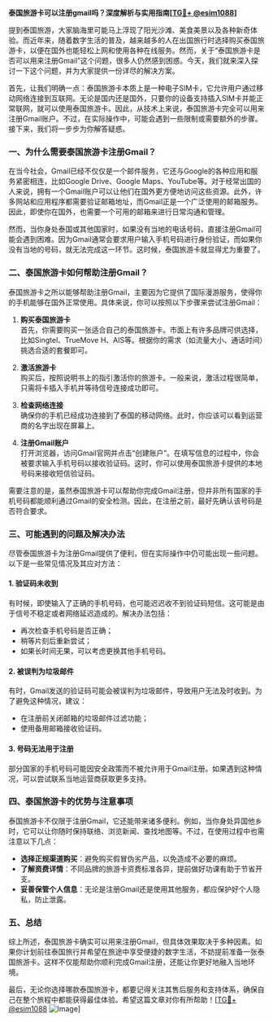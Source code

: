 **泰国旅游卡可以注册gmail吗？深度解析与实用指南[[TG💪+ @esim1088](https://t.me/s/esim1088)]**

提到泰国旅游，大家脑海里可能马上浮现了阳光沙滩、美食美景以及各种新奇体验。而近年来，随着数字生活的普及，越来越多的人在出国旅行时选择购买泰国旅游卡，以便在国外也能轻松上网和使用各种在线服务。然而，关于“泰国旅游卡是否可以用来注册Gmail”这个问题，很多人仍然感到困惑。今天，我们就来深入探讨一下这个问题，并为大家提供一份详尽的解决方案。

首先，让我们明确一点：泰国旅游卡本质上是一种电子SIM卡，它允许用户通过移动网络连接到互联网。无论是国内还是国外，只要你的设备支持插入SIM卡并能正常联网，就可以使用泰国旅游卡。因此，从技术上来说，泰国旅游卡完全可以用来注册Gmail账户。不过，在实际操作中，可能会遇到一些限制或需要额外的步骤。接下来，我们将一步步为你解答疑惑。

### **一、为什么需要泰国旅游卡注册Gmail？**

在当今社会，Gmail已经不仅仅是一个邮件服务，它还与Google的各种应用和服务紧密相连，比如Google Drive、Google Maps、YouTube等。对于经常出国的人来说，拥有一个Gmail账户可以让他们在国外更方便地访问这些资源。此外，许多网站和应用程序都需要验证邮箱地址，而Gmail正是一个广泛使用的邮箱服务。因此，即使你在国外，也需要一个可用的邮箱来进行日常沟通和管理。

然而，当你身处泰国或其他国家时，如果没有当地的电话号码，直接注册Gmail可能会遇到困难。因为Gmail通常会要求用户输入手机号码进行身份验证，而如果你没有当地的号码，就无法完成这一环节。这时候，泰国旅游卡就显得尤为重要了。

### **二、泰国旅游卡如何帮助注册Gmail？**

泰国旅游卡之所以能够帮助注册Gmail，主要因为它提供了国际漫游服务，使得你的手机能够在国外正常使用。具体来说，你可以按照以下步骤来尝试注册Gmail：

1. **购买泰国旅游卡**  
   首先，你需要购买一张适合自己的泰国旅游卡。市面上有许多品牌可供选择，比如Singtel、TrueMove H、AIS等。根据你的需求（如流量大小、通话时间）挑选合适的套餐即可。

2. **激活旅游卡**  
   购买后，按照说明书上的指引激活你的旅游卡。一般来说，激活过程很简单，只需将卡插入手机并等待信号连接成功即可。

3. **检查网络连接**  
   确保你的手机已经成功连接到了泰国的移动网络。此时，你应该可以看到运营商的名字出现在屏幕上。

4. **注册Gmail账户**  
   打开浏览器，访问Gmail官网并点击“创建账户”。在填写信息的过程中，你会被要求输入手机号码以接收验证码。这时，你可以使用泰国旅游卡提供的本地号码来接收短信验证码。

需要注意的是，虽然泰国旅游卡可以帮助你完成Gmail注册，但并非所有国家的手机号码都能顺利通过Gmail的安全检测。因此，在注册之前，最好先确认该号码是否符合要求。

### **三、可能遇到的问题及解决办法**

尽管泰国旅游卡为注册Gmail提供了便利，但在实际操作中仍可能出现一些问题。以下是一些常见情况及其应对方法：

#### **1. 验证码未收到**
有时候，即使输入了正确的手机号码，也可能迟迟收不到验证码短信。这可能是由于信号不稳定或者网络延迟造成的。解决办法包括：
- 再次检查手机号码是否正确；
- 稍等片刻后重新尝试；
- 如果长时间无果，可以考虑更换其他手机号码。

#### **2. 被误判为垃圾邮件**
有时，Gmail发送的验证码可能会被误判为垃圾邮件，导致用户无法及时收到。为了避免这种情况，建议：
- 在注册前关闭邮箱的垃圾邮件过滤功能；
- 使用备用邮箱接收验证码。

#### **3. 号码无法用于注册**
部分国家的手机号码可能因安全政策而不被允许用于Gmail注册。如果遇到这种情况，可以尝试联系当地运营商获取更多支持。

### **四、泰国旅游卡的优势与注意事项**

泰国旅游卡不仅限于注册Gmail，它还能带来诸多便利。例如，当你身处异国他乡时，它可以让你随时保持联络、浏览新闻、查找地图等。不过，在使用过程中也需注意以下几点：

- **选择正规渠道购买**：避免购买假冒伪劣产品，以免造成不必要的麻烦。
- **了解资费详情**：不同品牌的旅游卡资费标准各异，提前做好功课有助于节省开支。
- **妥善保管个人信息**：无论是注册Gmail还是使用其他服务，都应保护好个人隐私，防止泄露。

### **五、总结**

综上所述，泰国旅游卡确实可以用来注册Gmail，但具体效果取决于多种因素。如果你计划前往泰国旅行并希望在旅途中享受便捷的数字生活，不妨提前准备一张泰国旅游卡。这样不仅能帮助你顺利完成Gmail注册，还能让你更好地融入当地环境。

最后，无论你选择哪款泰国旅游卡，都要记得关注其售后服务和支持体系，确保自己在整个旅程中都能获得最佳体验。希望这篇文章对你有所帮助！[[TG💪+ @esim1088](https://t.me/s/esim1088) ![Image](https://i.postimg.cc/4NQfJmqS/Snipaste-2025-05-13-00-14-12.png)]